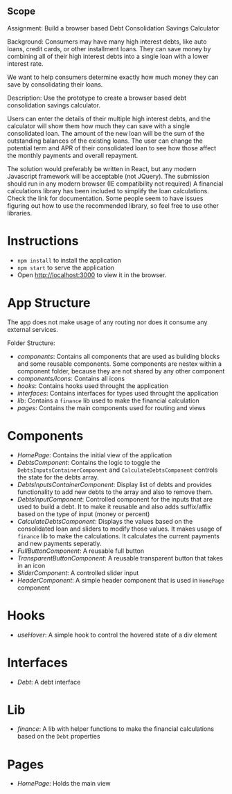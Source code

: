 ## Scope

Assignment: Build a browser based Debt Consolidation Savings Calculator

Background: Consumers may have many high interest debts, like auto loans, credit cards, or other installment loans. They can save money by combining all of their high interest debts into a single loan with a lower interest rate.

We want to help consumers determine exactly how much money they can save by consolidating their loans.

Description: Use the prototype to create a browser based debt consolidation savings calculator.

Users can enter the details of their multiple high interest debts, and the calculator will show them how much they can save with a single consolidated loan. The amount of the new loan will be the sum of the outstanding balances of the existing loans. The user can change the potential term and APR of their consolidated loan to see how those affect the monthly payments and overall repayment.

The solution would preferably be written in React, but any modern Javascript framework will be acceptable (not JQuery).
The submission should run in any modern browser (IE compatibility not required)
A financial calculations library has been included to simplify the loan calculations. Check the link for documentation. Some people seem to have issues figuring out how to use the recommended library, so feel free to use other libraries.

# Instructions

- `npm install` to install the application
- `npm start` to serve the application
- Open [http://localhost:3000](http://localhost:3000) to view it in the browser.

# App Structure

The app does not make usage of any routing nor does it consume any external services.

Folder Structure:

- _components_: Contains all components that are used as building blocks and some reusable components. Some components are nestex within a component folder, because they are not shared by any other component
- _components/Icons_: Contains all icons
- _hooks_: Contains hooks used throught the application
- _interfaces_: Contains interfaces for types used throught the application
- _lib_: Contains a `finance` lib used to make the financial calculation
- _pages_: Contains the main components used for routing and views

# Components

- _HomePage_: Contains the initial view of the application
- _DebtsComponent_: Contains the logic to toggle the `DebtsInputsContainerComponent` and `CalculateDebtsComponent` controls the state for the debts array.
- _DebtsInputsContainerComponent_: Display list of debts and provides functionality to add new debts to the array and also to remove them.
- _DebtsInputComponent_: Controlled component for the inputs that are used to build a debt. It to make it reusable and also adds suffix/affix based on the type of input (money or percent)
- _CalculateDebtsComponent_: Displays the values based on the consolidated loan and sliders to modify those values. It makes usage of `finance` lib to make the calculations. It calculates the current payments and new payments seperatly.
- _FullButtonComponent_: A reusable full button
- _TransparentButtonComponent_: A reusable transparent button that takes in an icon
- _SliderComponent_: A controlled slider input
- _HeaderComponent_: A simple header component that is used in `HomePage` component

# Hooks

- _useHover_: A simple hook to control the hovered state of a div element

# Interfaces

- _Debt_: A debt interface

# Lib

- _finance_: A lib with helper functions to make the financial calculations based on the `Debt` properties

# Pages

- _HomePage_: Holds the main view
